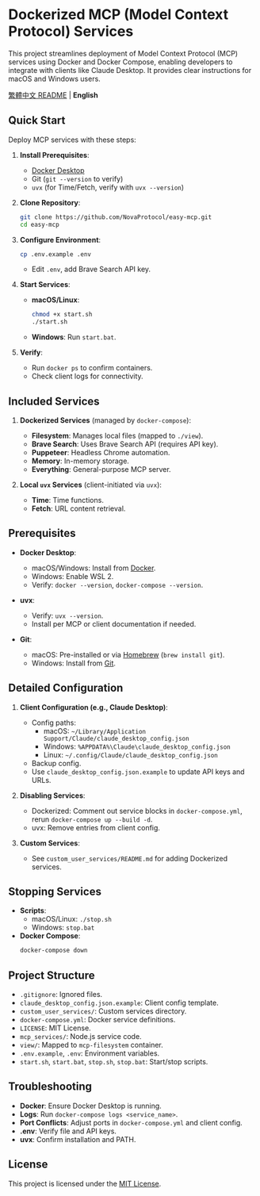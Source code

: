 # Dockerized MCP (Model Context Protocol) Services

This project streamlines deployment of Model Context Protocol (MCP) services using Docker and Docker Compose, enabling developers to integrate with clients like Claude Desktop. It provides clear instructions for macOS and Windows users.

[繁體中文 README](./README.zh-TW.md) | **English**

## Quick Start

Deploy MCP services with these steps:

1. **Install Prerequisites**:

   - [Docker Desktop](https://www.docker.com/products/docker-desktop/)
   - Git (`git --version` to verify)
   - `uvx` (for Time/Fetch, verify with `uvx --version`)

2. **Clone Repository**:

   ```bash
   git clone https://github.com/NovaProtocol/easy-mcp.git
   cd easy-mcp
   ```

3. **Configure Environment**:

   ```bash
   cp .env.example .env
   ```

   - Edit `.env`, add Brave Search API key.

4. **Start Services**:

   - **macOS/Linux**:
     ```bash
     chmod +x start.sh
     ./start.sh
     ```
   - **Windows**: Run `start.bat`.

5. **Verify**:
   - Run `docker ps` to confirm containers.
   - Check client logs for connectivity.

## Included Services

1. **Dockerized Services** (managed by `docker-compose`):

   - **Filesystem**: Manages local files (mapped to `./view`).
   - **Brave Search**: Uses Brave Search API (requires API key).
   - **Puppeteer**: Headless Chrome automation.
   - **Memory**: In-memory storage.
   - **Everything**: General-purpose MCP server.

2. **Local `uvx` Services** (client-initiated via `uvx`):
   - **Time**: Time functions.
   - **Fetch**: URL content retrieval.

## Prerequisites

- **Docker Desktop**:

  - macOS/Windows: Install from [Docker](https://www.docker.com/products/docker-desktop/).
  - Windows: Enable WSL 2.
  - Verify: `docker --version`, `docker-compose --version`.

- **uvx**:

  - Verify: `uvx --version`.
  - Install per MCP or client documentation if needed.

- **Git**:
  - macOS: Pre-installed or via [Homebrew](https://brew.sh/) (`brew install git`).
  - Windows: Install from [Git](https://git-scm.com/download/win).

## Detailed Configuration

1. **Client Configuration (e.g., Claude Desktop)**:

   - Config paths:
     - macOS: `~/Library/Application Support/Claude/claude_desktop_config.json`
     - Windows: `%APPDATA%\Claude\claude_desktop_config.json`
     - Linux: `~/.config/Claude/claude_desktop_config.json`
   - Backup config.
   - Use `claude_desktop_config.json.example` to update API keys and URLs.

2. **Disabling Services**:

   - Dockerized: Comment out service blocks in `docker-compose.yml`, rerun `docker-compose up --build -d`.
   - uvx: Remove entries from client config.

3. **Custom Services**:
   - See `custom_user_services/README.md` for adding Dockerized services.

## Stopping Services

- **Scripts**:
  - macOS/Linux: `./stop.sh`
  - Windows: `stop.bat`
- **Docker Compose**:
  ```bash
  docker-compose down
  ```

## Project Structure

- `.gitignore`: Ignored files.
- `claude_desktop_config.json.example`: Client config template.
- `custom_user_services/`: Custom services directory.
- `docker-compose.yml`: Docker service definitions.
- `LICENSE`: MIT License.
- `mcp_services/`: Node.js service code.
- `view/`: Mapped to `mcp-filesystem` container.
- `.env.example`, `.env`: Environment variables.
- `start.sh`, `start.bat`, `stop.sh`, `stop.bat`: Start/stop scripts.

## Troubleshooting

- **Docker**: Ensure Docker Desktop is running.
- **Logs**: Run `docker-compose logs <service_name>`.
- **Port Conflicts**: Adjust ports in `docker-compose.yml` and client config.
- **.env**: Verify file and API keys.
- **uvx**: Confirm installation and PATH.

## License

This project is licensed under the [MIT License](./LICENSE).
